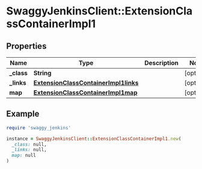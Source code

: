 # SwaggyJenkinsClient::ExtensionClassContainerImpl1

## Properties

| Name | Type | Description | Notes |
| ---- | ---- | ----------- | ----- |
| **_class** | **String** |  | [optional] |
| **_links** | [**ExtensionClassContainerImpl1links**](ExtensionClassContainerImpl1links.md) |  | [optional] |
| **map** | [**ExtensionClassContainerImpl1map**](ExtensionClassContainerImpl1map.md) |  | [optional] |

## Example

```ruby
require 'swaggy_jenkins'

instance = SwaggyJenkinsClient::ExtensionClassContainerImpl1.new(
  _class: null,
  _links: null,
  map: null
)
```

